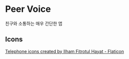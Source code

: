 # Peer Voice

친구와 소통하는 매우 간단한 앱

## Icons

<a href="https://www.flaticon.com/free-icons/telephone" title="telephone icons">Telephone icons created by Ilham Fitrotul Hayat - Flaticon</a>
